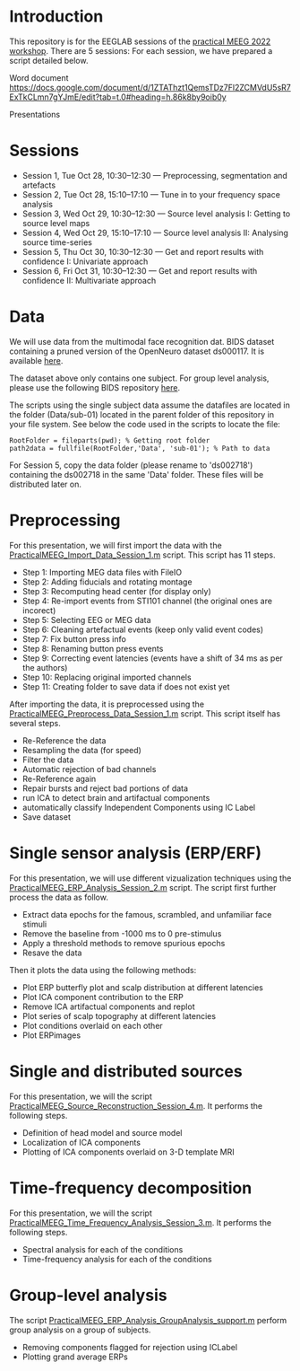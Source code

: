 # Introduction

This repository is for the EEGLAB sessions of the [practical MEEG 2022 workshop](https://practicalmeeg2022.org/). There are 5 sessions:
For each session, we have prepared a script detailed below.

Word document
https://docs.google.com/document/d/1ZTAThzt1QemsTDz7Fl2ZCMVdU5sR7ExTkCLmn7gYJmE/edit?tab=t.0#heading=h.86k8by9oib0y

Presentations


# Sessions

- Session 1, Tue Oct 28, 10:30–12:30 — Preprocessing, segmentation and artefacts
- Session 2, Tue Oct 28, 15:10–17:10 — Tune in to your frequency space analysis
- Session 3, Wed Oct 29, 10:30–12:30 — Source level analysis I: Getting to source level maps
- Session 4, Wed Oct 29, 15:10–17:10 — Source level analysis II: Analysing source time-series
- Session 5, Thu Oct 30, 10:30–12:30 — Get and report results with confidence I: Univariate approach
- Session 6, Fri Oct 31, 10:30–12:30 — Get and report results with confidence II: Multivariate approach

# Data

We will use data from the multimodal face recognition dat. BIDS dataset containing a pruned version of the OpenNeuro dataset ds000117. It is available [here](https://zenodo.org/record/7410278).

The dataset above only contains one subject. For group level analysis, please use the following BIDS repository [here](https://openneuro.org/datasets/ds002718/versions/1.0.5).

The scripts using the single subject data assume the datafiles are located in the folder (Data/sub-01) located in the parent folder of this repository in your file system. See below the code used in the scripts to locate the file:

	RootFolder = fileparts(pwd); % Getting root folder
	path2data = fullfile(RootFolder,'Data', 'sub-01'); % Path to data 

For Session 5, copy the data folder (please rename to 'ds002718') containing the ds002718 in the same 'Data' folder. These files will be distributed later on.

# Preprocessing

For this presentation, we will first import the data with the [PracticalMEEG_Import_Data_Session_1.m](PracticalMEEG_Import_Data_Session_1.m) script. This script has 11 steps. 

* Step 1: Importing MEG data files with FileIO
* Step 2: Adding fiducials and rotating montage
* Step 3: Recomputing head center (for display only)
* Step 4: Re-import events from STI101 channel (the original ones are incorect)
* Step 5: Selecting EEG or MEG data 
* Step 6: Cleaning artefactual events (keep only valid event codes)
* Step 7: Fix button press info
* Step 8: Renaming button press events
* Step 9: Correcting event latencies (events have a shift of 34 ms as per the authors)
* Step 10: Replacing original imported channels
* Step 11: Creating folder to save data if does not exist yet

After importing the data, it is preprocessed using the [PracticalMEEG_Preprocess_Data_Session_1.m](PracticalMEEG_Preprocess_Data_Session_1.m) script. This script itself has several steps.

* Re-Reference the data
* Resampling the data (for speed)
* Filter the data
* Automatic rejection of bad channels
* Re-Reference again
* Repair bursts and reject bad portions of data
* run ICA to detect brain and artifactual components
* automatically classify Independent Components using IC Label
* Save dataset

# Single sensor analysis (ERP/ERF)

For this presentation, we will use different vizualization techniques using the [PracticalMEEG_ERP_Analysis_Session_2.m](PracticalMEEG_ERP_Analysis_Session_2.m) script. The script first further process the data as follow.

* Extract data epochs for the famous, scrambled, and unfamiliar face stimuli
* Remove the baseline from -1000 ms to 0 pre-stimulus
* Apply a threshold methods to remove spurious epochs
* Resave the data

Then it plots the data using the following methods:

* Plot ERP butterfly plot and scalp distribution at different latencies
* Plot ICA component contribution to the ERP
* Remove ICA artifactual components and replot
* Plot series of scalp topography at different latencies
* Plot conditions overlaid on each other
* Plot ERPimages

# Single and distributed sources

For this presentation, we will the script [PracticalMEEG_Source_Reconstruction_Session_4.m](PracticalMEEG_Source_Reconstruction_Session_4.m). It performs the following steps.

* Definition of head model and source model
* Localization of ICA components
* Plotting of ICA components overlaid on 3-D template MRI

# Time-frequency decomposition

For this presentation, we will the script [PracticalMEEG_Time_Frequency_Analysis_Session_3.m](PracticalMEEG_Time_Frequency_Analysis_Session_3.m). It performs the following steps.

* Spectral analysis for each of the conditions
* Time-frequency analysis for each of the conditions

# Group-level analysis

The script [PracticalMEEG_ERP_Analysis_GroupAnalysis_support.m](PracticalMEEG_ERP_Analysis_GroupAnalysis_support.m) perform group analysis on a group of subjects.

* Removing components flagged for rejection using ICLabel
* Plotting grand average ERPs


